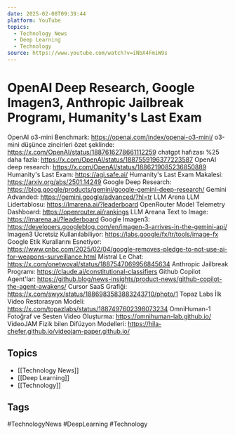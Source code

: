 ```yaml
---
date: 2025-02-08T09:39:44
platform: YouTube
topics:
  - Technology News
  - Deep Learning
  - Technology
source: https://www.youtube.com/watch?v=iNbX4FmiW9s
---
```

# OpenAI Deep Research, Google Imagen3, Anthropic Jailbreak Programı, Humanity's Last Exam

OpenAI o3-mini Benchmark: https://openai.com/index/openai-o3-mini/
o3-mini düşünce zincirleri özet şeklinde: https://x.com/OpenAI/status/1887616278661112259
chatgpt hafızası %25 daha fazla: https://x.com/OpenAI/status/1887559196377223587
OpenAI deep research: https://x.com/OpenAI/status/1886219085236850889
Humanity's Last Exam: https://agi.safe.ai/
Humanity's Last Exam Makalesi: https://arxiv.org/abs/2501.14249
Google Deep Research: https://blog.google/products/gemini/google-gemini-deep-research/
Gemini Advanded: https://gemini.google/advanced/?hl=tr
LLM Arena LLM Lidertablosu: https://lmarena.ai/?leaderboard
OpenRouter Model Telemetry Dashboard: https://openrouter.ai/rankings
LLM Areana Text to Image: https://lmarena.ai/?leaderboard
Google Imagen3: https://developers.googleblog.com/en/imagen-3-arrives-in-the-gemini-api/
Imagen3 Ücretsiz Kullanılabiliyor: https://labs.google/fx/tr/tools/image-fx
Google Etik Kurallarını Esnetiyor: https://www.cnbc.com/2025/02/04/google-removes-pledge-to-not-use-ai-for-weapons-surveillance.html
Mistral Le Chat: https://x.com/onetwoval/status/1887547069956845634
Anthropic Jailbreak Programı: https://claude.ai/constitutional-classifiers
Github Copilot Agent'lar: https://github.blog/news-insights/product-news/github-copilot-the-agent-awakens/
Cursor SaaS Grafiği: https://x.com/swyx/status/1886983583883243710/photo/1
Topaz Labs İlk Video Restorasyon Modeli: https://x.com/topazlabs/status/1887497602398073234
OmniHuman-1 Fotoğraf ve Sesten Video Oluşturma: https://omnihuman-lab.github.io/
VideoJAM Fizik bilen Difüzyon Modelleri: https://hila-chefer.github.io/videojam-paper.github.io/

## Topics
- [[Technology News]]
- [[Deep Learning]]
- [[Technology]]

## Tags
#TechnologyNews #DeepLearning #Technology